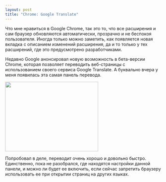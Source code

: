 ```yaml
--- 
layout: post
title: "Chrome: Google Translate"
---
```

Что мне нравиться в Google Chrome, так это то, что все расширения и сам браузер обновляются автоматически, прозрачно и не беспокоя пользователя. Иногда только можно заметить, как появляется новая вкладка с описанием изменений расширения, да и то только у тех расширений, где это предусмотрено разработчиками.

Недавно Google анонсировал новую возможность в бета-версии Chrome, которая позволяет переводить веб-страницы с использованием своего сервиса Google Translate. А буквально вчера у меня появилась эта самая панель перевода.

<a href="http://static.juev.ru/2010/03/Twitter.png" id="lightbox"><img class="aligncenter size-medium wp-image-961" title="Twitter" src="http://static.juev.ru/2010/03/Twitter-300x225.png" alt="" width="300" height="225" /></a>

Попробовал в деле, переводит очень хорошо и довольно быстро. Единственно, пока не разобрался, где находятся настройки данной панели, и можно ли будет ее включить, если сейчас запретить браузеру использовать ее при открытии страниц на других языках.
